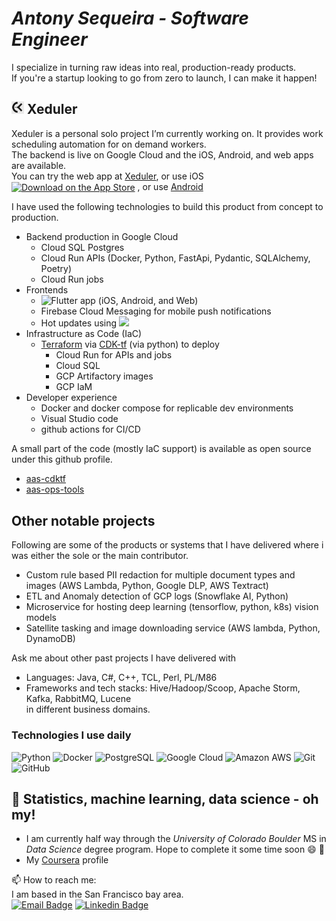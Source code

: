 # _Antony Sequeira - Software Engineer_
I specialize in turning raw ideas into real, production-ready products.  
If you're a startup looking to go from zero to launch, I can make it happen!


## <img src="assets/Xeduler-icon-maskable-512.png" alt="Xeduler logo" width="20" height="20"> Xeduler
Xeduler is a personal solo project I’m currently working on.
It provides work scheduling automation for on demand workers.  
The backend is live on Google Cloud and the iOS, Android, and web apps are available.  
You can try the web app at [Xeduler](https://xeduler.web.app/), or use iOS
<a href="https://apps.apple.com/us/app/xeduler/id6654929192?itscg=30200&itsct=apps_box_badge&mttnsubad=6654929192"
    style="display: inline-block;">
    <img
      src="https://toolbox.marketingtools.apple.com/api/v2/badges/download-on-the-app-store/black/en-us?releaseDate=1726704000"
      alt="Download on the App Store"
      style="width: 123px; height: 41px; vertical-align: middle; object-fit: contain;" />
  </a>
, or use <a href="https://play.google.com/store/apps/details?id=com.amdlsoft.xedui.xeduler">Android</a>

I have used the following technologies to build this product from concept to production.  

- Backend production in Google Cloud
  - Cloud SQL Postgres
  - Cloud Run APIs (Docker, Python, FastApi, Pydantic, SQLAlchemy, Poetry)
  - Cloud Run jobs
- Frontends
  - ![Flutter](https://img.shields.io/badge/Flutter-%2302569B.svg?style=for-the-badge&logo=Flutter&logoColor=white) app (iOS, Android, and Web)
  - Firebase Cloud Messaging for mobile push notifications
  - Hot updates using <a href="https://shorebird.dev/"> <img src="https://docs.shorebird.dev/_astro/shorebird-dark.CxNgJ0Rr.svg" width="75"> </a>
- Infrastructure as Code (IaC)
  - [Terraform](https://developer.hashicorp.com/terraform) via [CDK-tf](https://developer.hashicorp.com/terraform/cdktf) (via python) to deploy
    - Cloud Run for APIs and jobs
    - Cloud SQL
    - GCP Artifactory images
    - GCP IaM
- Developer experience
  - Docker and docker compose for replicable dev environments
  - Visual Studio code
  - github actions for CI/CD

A small part of the code (mostly IaC support) is available as open source under this github profile.  
 - [aas-cdktf](https://github.com/asequeira-os/aas-cdktf)
 - [aas-ops-tools](https://github.com/asequeira-os/aas-ops-tools)

## Other notable projects
Following are some of the products or systems that I have delivered where i was either the sole or the main contributor.

- Custom rule based PII redaction for multiple document types and images (AWS Lambda, Python, Google DLP, AWS Textract)
- ETL and Anomaly detection of GCP logs (Snowflake AI, Python)
- Microservice for hosting deep learning (tensorflow, python, k8s) vision models
- Satellite tasking and image downloading service (AWS lambda, Python, DynamoDB)

Ask me about other past projects I have delivered with
  - Languages: Java, C#, C++, TCL, Perl, PL/M86
  - Frameworks and tech stacks: Hive/Hadoop/Scoop, Apache Storm, Kafka, RabbitMQ, Lucene   
in different business domains.

### Technologies I use daily
![Python](https://img.shields.io/badge/-Python-black?style=flat-square&logo=Python)
![Docker](https://img.shields.io/badge/-Docker-black?style=flat-square&logo=docker)
![PostgreSQL](https://img.shields.io/badge/-PostgreSQL-336791?style=flat-square&logo=postgresql)
![Google Cloud](https://img.shields.io/badge/Google%20Cloud-black?style=flat-square&logo=google-cloud)
![Amazon AWS](https://img.shields.io/badge/Amazon%20AWS-232F3E?style=flat-square&logo=amazon-aws)
![Git](https://img.shields.io/badge/-Git-black?style=flat-square&logo=git)
![GitHub](https://img.shields.io/badge/-GitHub-181717?style=flat-square&logo=github)

## 🌱 Statistics, machine learning, data science - oh my!
- I am currently half way through the _University of Colorado Boulder_ MS in _Data Science_ degree program. Hope to complete it some time soon :smile: :crossed_fingers:  
- My [Coursera](https://www.coursera.org/user/bf369d34b1e6d0d5e7ed9c75db7fedbe) profile
 

📫 How to reach me:  
I am based in the San Francisco bay area.  
[![Email Badge](https://img.shields.io/badge/Gmail-green?style=flat-square&logo=gmail&logoColor=FFFFFF&labelColor=3A3B3C&color=62F1CD)](mailto:antony.sequeira+ghopen@gmail.com)
[![Linkedin Badge](https://img.shields.io/badge/-LinkedIn-blue?style=flat-square&logo=Linkedin&logoColor=white&link=https://www.linkedin.com/in/asequeir/)](https://www.linkedin.com/in/asequeir/)

<!--
**asequeira-os/asequeira-os** is a ✨ _special_ ✨ repository because its `README.md` (this file) appears on your GitHub profile.
-->
